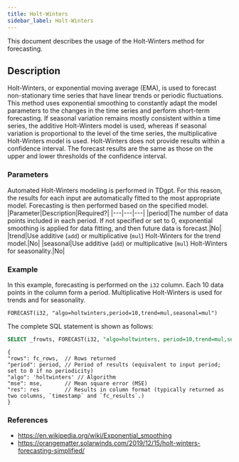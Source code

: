 ```yaml
---
title: Holt-Winters
sidebar_label: Holt-Winters
---
```


This document describes the usage of the Holt-Winters method for forecasting.

##  Description
Holt-Winters, or exponential moving average (EMA), is used to forecast non-stationary time series that have linear trends or periodic fluctuations. This method uses exponential smoothing to constantly adapt the model parameters to the changes in the time series and perform short-term forecasting.
If seasonal variation remains mostly consistent within a time series, the additive Holt-Winters model is used, whereas if seasonal variation is proportional to the level of the time series, the multiplicative Holt-Winters model is used.
Holt-Winters does not provide results within a confidence interval. The forecast results are the same as those on the upper and lower thresholds of the confidence interval.


### Parameters

Automated Holt-Winters modeling is performed in TDgpt. For this reason, the results for each input are automatically fitted to the most appropriate model. Forecasting is then performed based on the specified model.
|Parameter|Description|Required?|
|---|---|---|
|period|The number of data points included in each period. If not specified or set to 0, exponential smoothing is applied for data fitting, and then future data is forecast.|No|
|trend|Use additive (`add`) or multiplicative (`mul`) Holt-Winters for the trend model.|No|
|seasonal|Use additive (`add`) or multiplicative (`mul`) Holt-Winters for seasonality.|No|



### Example
In this example, forecasting is performed on the `i32` column. Each 10 data points in the column form a period. Multiplicative Holt-Winters is used for trends and for seasonality.
```
FORECAST(i32, "algo=holtwinters,period=10,trend=mul,seasonal=mul")
```

The complete SQL statement is shown as follows:
```SQL
SELECT _frowts, FORECAST(i32, "algo=holtwinters, period=10,trend=mul,seasonal=mul") from foo
```

```json5
{
"rows": fc_rows,  // Rows returned
"period": period, // Period of results (equivalent to input period; set to 0 if no periodicity)
"algo": 'holtwinters' // Algorithm
"mse": mse,       // Mean square error (MSE)
"res": res        // Results in column format (typically returned as two columns, `timestamp` and `fc_results`.)
}
```

### References
- https://en.wikipedia.org/wiki/Exponential_smoothing
- https://orangematter.solarwinds.com/2019/12/15/holt-winters-forecasting-simplified/

